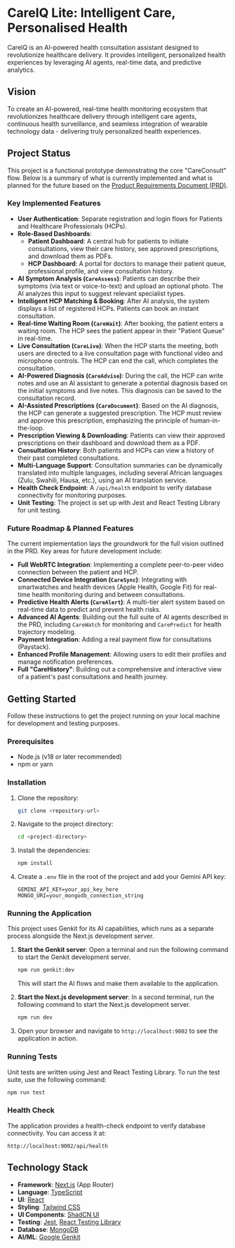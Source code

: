 
# CareIQ Lite: Intelligent Care, Personalised Health

CareIQ is an AI-powered health consultation assistant designed to revolutionize healthcare delivery. It provides intelligent, personalized health experiences by leveraging AI agents, real-time data, and predictive analytics.

## Vision

To create an AI-powered, real-time health monitoring ecosystem that revolutionizes healthcare delivery through intelligent care agents, continuous health surveillance, and seamless integration of wearable technology data - delivering truly personalized health experiences.

## Project Status

This project is a functional prototype demonstrating the core "CareConsult" flow. Below is a summary of what is currently implemented and what is planned for the future based on the [Product Requirements Document (PRD)](./tasks.md).

### Key Implemented Features
*   **User Authentication**: Separate registration and login flows for Patients and Healthcare Professionals (HCPs).
*   **Role-Based Dashboards**:
    *   **Patient Dashboard**: A central hub for patients to initiate consultations, view their care history, see approved prescriptions, and download them as PDFs.
    *   **HCP Dashboard**: A portal for doctors to manage their patient queue, professional profile, and view consultation history.
*   **AI Symptom Analysis (`CareAssess`)**: Patients can describe their symptoms (via text or voice-to-text) and upload an optional photo. The AI analyzes this input to suggest relevant specialist types.
*   **Intelligent HCP Matching & Booking**: After AI analysis, the system displays a list of registered HCPs. Patients can book an instant consultation.
*   **Real-time Waiting Room (`CareWait`)**: After booking, the patient enters a waiting room. The HCP sees the patient appear in their "Patient Queue" in real-time.
*   **Live Consultation (`CareLive`)**: When the HCP starts the meeting, both users are directed to a live consultation page with functional video and microphone controls. The HCP can end the call, which completes the consultation.
*   **AI-Powered Diagnosis (`CareAdvise`)**: During the call, the HCP can write notes and use an AI assistant to generate a potential diagnosis based on the initial symptoms and live notes. This diagnosis can be saved to the consultation record.
*   **AI-Assisted Prescriptions (`CareDocument`)**: Based on the AI diagnosis, the HCP can generate a suggested prescription. The HCP must review and approve this prescription, emphasizing the principle of human-in-the-loop.
*   **Prescription Viewing & Downloading**: Patients can view their approved prescriptions on their dashboard and download them as a PDF.
*   **Consultation History**: Both patients and HCPs can view a history of their past completed consultations.
*   **Multi-Language Support**: Consultation summaries can be dynamically translated into multiple languages, including several African languages (Zulu, Swahili, Hausa, etc.), using an AI translation service.
*   **Health Check Endpoint**: A `/api/health` endpoint to verify database connectivity for monitoring purposes.
*   **Unit Testing**: The project is set up with Jest and React Testing Library for unit testing.

### Future Roadmap & Planned Features
The current implementation lays the groundwork for the full vision outlined in the PRD. Key areas for future development include:

*   **Full WebRTC Integration**: Implementing a complete peer-to-peer video connection between the patient and HCP.
*   **Connected Device Integration (`CareSync`)**: Integrating with smartwatches and health devices (Apple Health, Google Fit) for real-time health monitoring during and between consultations.
*   **Predictive Health Alerts (`CareAlert`)**: A multi-tier alert system based on real-time data to predict and prevent health risks.
*   **Advanced AI Agents**: Building out the full suite of AI agents described in the PRD, including `CareWatch` for monitoring and `CarePredict` for health trajectory modeling.
*   **Payment Integration**: Adding a real payment flow for consultations (Paystack).
*   **Enhanced Profile Management**: Allowing users to edit their profiles and manage notification preferences.
*   **Full "CareHistory"**: Building out a comprehensive and interactive view of a patient's past consultations and health journey.

## Getting Started

Follow these instructions to get the project running on your local machine for development and testing purposes.

### Prerequisites

-   Node.js (v18 or later recommended)
-   npm or yarn

### Installation

1.  Clone the repository:
    ```sh
    git clone <repository-url>
    ```
2.  Navigate to the project directory:
    ```sh
    cd <project-directory>
    ```
3.  Install the dependencies:
    ```sh
    npm install
    ```
4. Create a `.env` file in the root of the project and add your Gemini API key:
    ```
    GEMINI_API_KEY=your_api_key_here
    MONGO_URI=your_mongodb_connection_string
    ```

### Running the Application

This project uses Genkit for its AI capabilities, which runs as a separate process alongside the Next.js development server.

1.  **Start the Genkit server**:
    Open a terminal and run the following command to start the Genkit development server.
    ```sh
    npm run genkit:dev
    ```
    This will start the AI flows and make them available to the application.

2.  **Start the Next.js development server**:
    In a second terminal, run the following command to start the Next.js development server.
    ```sh
    npm run dev
    ```

3.  Open your browser and navigate to `http://localhost:9002` to see the application in action.

### Running Tests

Unit tests are written using Jest and React Testing Library. To run the test suite, use the following command:

```sh
npm run test
```

### Health Check

The application provides a health-check endpoint to verify database connectivity. You can access it at:

`http://localhost:9002/api/health`

## Technology Stack

-   **Framework**: [Next.js](https://nextjs.org/) (App Router)
-   **Language**: [TypeScript](https://www.typescriptlang.org/)
-   **UI**: [React](https://react.dev/)
-   **Styling**: [Tailwind CSS](https://tailwindcss.com/)
-   **UI Components**: [ShadCN UI](https://ui.shadcn.com/)
-   **Testing**: [Jest](https://jestjs.io/), [React Testing Library](https://testing-library.com/)
-   **Database**: [MongoDB](https://www.mongodb.com/)
-   **AI/ML**: [Google Genkit](https://firebase.google.com/docs/genkit)
